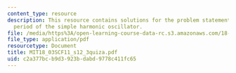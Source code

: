 ```yaml
---
content_type: resource
description: This resource contains solutions for the problem statements related to
  period of the simple harmonic oscillator.
file: /media/https%3A/open-learning-course-data-rc.s3.amazonaws.com/18-03sc-differential-equations-fall-2011/c2a377bcb9d3923bdabd9778c411fc65_MIT18_03SCF11_s12_3quiza.pdf
file_type: application/pdf
resourcetype: Document
title: MIT18_03SCF11_s12_3quiza.pdf
uid: c2a377bc-b9d3-923b-dabd-9778c411fc65
---
```

